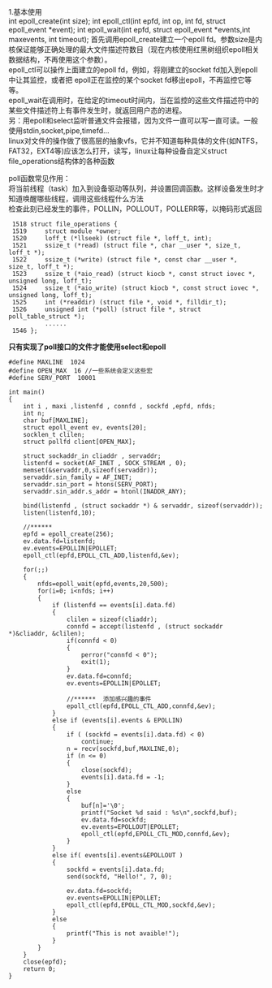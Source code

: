 1.基本使用  
int epoll_create(int size);
int epoll_ctl(int epfd, int op, int fd, struct epoll_event *event);
int epoll_wait(int epfd, struct epoll_event *events,int maxevents, int timeout);
首先调用epoll_create建立一个epoll fd。参数size是内核保证能够正确处理的最大文件描述符数目（现在内核使用红黑树组织epoll相关数据结构，不再使用这个参数）。  
epoll_ctl可以操作上面建立的epoll fd，例如，将刚建立的socket fd加入到epoll中让其监控，或者把 epoll正在监控的某个socket fd移出epoll，不再监控它等等。  
epoll_wait在调用时，在给定的timeout时间内，当在监控的这些文件描述符中的某些文件描述符上有事件发生时，就返回用户态的进程。    
另：用epoll和select监听普通文件会报错，因为文件一直可以写一直可读。一般使用stdin,socket,pipe,timefd...  
linux对文件的操作做了很高层的抽象vfs，它并不知道每种具体的文件(如NTFS，FAT32，EXT4等)应该怎么打开，读写，linux让每种设备自定义struct file_operations结构体的各种函数  

poll函数常见作用：  
将当前线程（task）加入到设备驱动等队列，并设置回调函数。这样设备发生时才知道唤醒哪些线程，调用这些线程什么方法  
检查此刻已经发生的事件，POLLIN，POLLOUT，POLLERR等，以掩码形式返回  


     1518 struct file_operations {
     1519     struct module *owner;
     1520     loff_t (*llseek) (struct file *, loff_t, int);
     1521     ssize_t (*read) (struct file *, char __user *, size_t, loff_t *);
     1522     ssize_t (*write) (struct file *, const char __user *, size_t, loff_t *);
     1523     ssize_t (*aio_read) (struct kiocb *, const struct iovec *, unsigned long, loff_t);
     1524     ssize_t (*aio_write) (struct kiocb *, const struct iovec *, unsigned long, loff_t);
     1525     int (*readdir) (struct file *, void *, filldir_t);
     1526     unsigned int (*poll) (struct file *, struct poll_table_struct *);
              ......
     1546 };
     
  **只有实现了poll接口的文件才能使用select和epoll**  
  
  
    #define MAXLINE  1024
    #define OPEN_MAX  16 //一些系统会定义这些宏
    #define SERV_PORT  10001

    int main()
    {
        int i , maxi ,listenfd , connfd , sockfd ,epfd, nfds;
        int n;
        char buf[MAXLINE];
        struct epoll_event ev, events[20];  
        socklen_t clilen;
        struct pollfd client[OPEN_MAX];

        struct sockaddr_in cliaddr , servaddr;
        listenfd = socket(AF_INET , SOCK_STREAM , 0);
        memset(&servaddr,0,sizeof(servaddr));
        servaddr.sin_family = AF_INET;
        servaddr.sin_port = htons(SERV_PORT);
        servaddr.sin_addr.s_addr = htonl(INADDR_ANY);

        bind(listenfd , (struct sockaddr *) & servaddr, sizeof(servaddr));
        listen(listenfd,10);
        
        //******
        epfd = epoll_create(256);
        ev.data.fd=listenfd; 
        ev.events=EPOLLIN|EPOLLET;
        epoll_ctl(epfd,EPOLL_CTL_ADD,listenfd,&ev);

        for(;;)
        {
            nfds=epoll_wait(epfd,events,20,500); 
            for(i=0; i<nfds; i++)
            {
                if (listenfd == events[i].data.fd)
                {
                    clilen = sizeof(cliaddr);
                    connfd = accept(listenfd , (struct sockaddr *)&cliaddr, &clilen);
                    if(connfd < 0)  
                    {  
                        perror("connfd < 0");  
                        exit(1);  
                    }
                    ev.data.fd=connfd; 
                    ev.events=EPOLLIN|EPOLLET;
                    
                    //******  添加感兴趣的事件
                    epoll_ctl(epfd,EPOLL_CTL_ADD,connfd,&ev);                
                }
                else if (events[i].events & EPOLLIN)
                {
                    if ( (sockfd = events[i].data.fd) < 0)  
                        continue;  
                    n = recv(sockfd,buf,MAXLINE,0);
                    if (n <= 0)   
                    {    
                        close(sockfd);  
                        events[i].data.fd = -1;  
                    }
                    else
                    {
                        buf[n]='\0';
                        printf("Socket %d said : %s\n",sockfd,buf);
                        ev.data.fd=sockfd; 
                        ev.events=EPOLLOUT|EPOLLET;
                        epoll_ctl(epfd,EPOLL_CTL_MOD,connfd,&ev);
                    }
                }
                else if( events[i].events&EPOLLOUT )
                {
                    sockfd = events[i].data.fd;  
                    send(sockfd, "Hello!", 7, 0);  

                    ev.data.fd=sockfd;  
                    ev.events=EPOLLIN|EPOLLET;  
                    epoll_ctl(epfd,EPOLL_CTL_MOD,sockfd,&ev); 
                }
                else 
                {
                    printf("This is not avaible!");
                }
            }
        }
        close(epfd);  
        return 0;
    }
